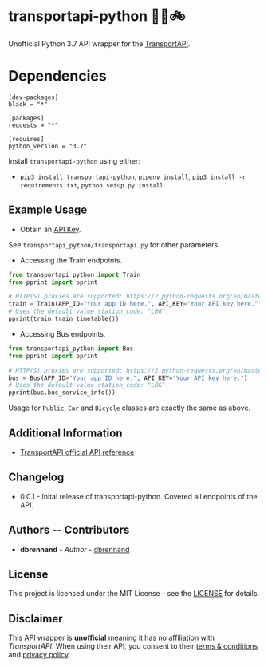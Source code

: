# transportapi-python 🚆🚌🚲
Unofficial Python 3.7 API wrapper for the [TransportAPI](https://www.transportapi.com/).

# Dependencies

```
[dev-packages]
black = "*"

[packages]
requests = "*"

[requires]
python_version = "3.7"
```

Install `transportapi-python` using either:
* `pip3 install transportapi-python`, `pipenv install`, `pip3 install -r requirements.txt`, `python setup.py install`.

## Example Usage

* Obtain an [API Key](https://developer.transportapi.com/signup).

See `transportapi_python/transportapi.py` for other parameters.

* Accessing the Train endpoints.

```python
from transportapi_python import Train
from pprint import pprint

# HTTP(S) proxies are supported: https://2.python-requests.org/en/master/user/advanced/#proxies
train = Train(APP_ID="Your app ID here.", API_KEY="Your API key here.")
# Uses the default value station_code: "LBG".
pprint(train.train_timetable())
```

* Accessing Bus endpoints.

```python
from transportapi_python import Bus
from pprint import pprint

# HTTP(S) proxies are supported: https://2.python-requests.org/en/master/user/advanced/#proxies
bus = Bus(APP_ID="Your app ID here.", API_KEY="Your API key here.")
# Uses the default value station_code: "LBG".
pprint(bus.bus_service_info())
```

Usage for `Public`, `Car` and `Bicycle` classes are exactly the same as above.

## Additional Information
* [TransportAPI official API reference](https://developer.transportapi.com/docs?raml=https://transportapi.com/v3/raml/transportapi.raml)

## Changelog

* 0.0.1 - Inital release of transportapi-python. Covered all endpoints of the API. 

## Authors -- Contributors

* **dbrennand** - *Author* - [dbrennand](https://github.com/dbrennand)

## License
This project is licensed under the MIT License - see the [LICENSE](LICENSE) for details.

## Disclaimer
This API wrapper is **unofficial** meaning it has no affiliation with *TransportAPI*. When using their API, you consent to their [terms & conditions](https://www.transportapi.com/terms/) and [privacy policy](https://www.transportapi.com/privacy/).

